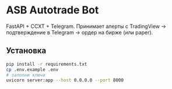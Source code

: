 # ASB Autotrade Bot

FastAPI + CCXT + Telegram. Принимает алерты с TradingView → подтверждение в Telegram → ордер на бирже (или paper).

## Установка
```bash
pip install -r requirements.txt
cp .env.example .env
# заполни ключи
uvicorn server:app --host 0.0.0.0 --port 8000
